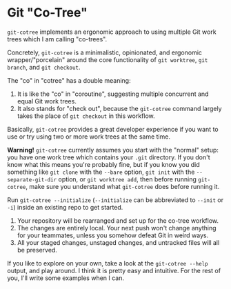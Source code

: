 # Git "Co-Tree"

`git-cotree` implements an ergonomic approach to
using multiple Git work trees which I am calling
"co-trees".

Concretely, `git-cotree` is a minimalistic,
opinionated, and ergonomic wrapper/"porcelain"
around the core functionality of `git worktree`,
`git branch`, and `git checkout`.

The "co" in "cotree" has a double meaning:

1. It is like the "co" in "coroutine", suggesting
   multiple concurrent and equal Git work trees.
2. It also stands for "check out", because the
   `git-cotree` command largely takes the place
   of `git checkout` in this workflow.

Basically, `git-cotree` provides a great developer
experience if you want to use or try using two or
more work trees at the same time.

**Warning!** `git-cotree` currently assumes you
start with the "normal" setup: you have one work
tree which contains your `.git` directory. If
you don't know what this means you're probably
fine, but if you know you did something like
`git clone` with the `--bare` option, `git init`
with the `--separate-git-dir` option, or `git
worktree add`, then before running `git-cotree`,
make sure you understand what `git-cotree` does
before running it.

Run `git-cotree --initialize` (`--initialize` can
be abbreviated to `--init` or `-i`) inside an
existing repo to get started.

1. Your repository will be rearranged and
   set up for the co-tree workflow.
2. The changes are entirely local. Your next push
   won't change anything for your teammates,
   unless you somehow defeat Git in weird ways.
3. All your staged changes, unstaged changes, and
   untracked files will all be preserved.

If you like to explore on your own, take a look at
the `git-cotree --help` output, and play around.
I think it is pretty easy and intuitive. For the
rest of you, I'll write some examples when I can.
